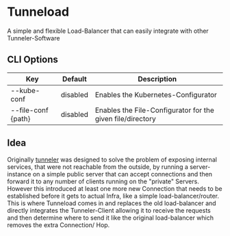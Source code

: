 # Tunneload
A simple and flexible Load-Balancer that can easily integrate with other Tunneler-Software

## CLI Options
Key | Default | Description
--- | --- | ---
--kube-conf | disabled | Enables the Kubernetes-Configurator
--file-conf {path} | disabled | Enables the File-Configurator for the given file/directory

## Idea
Originally [tunneler](https://github.com/Lol3rrr/tunneler) was designed to solve the problem of
exposing internal services, that were not reachable from the outside, by running a server-instance
on a simple public server that can accept connections and then forward it to any number of clients
running on the "private" Servers.
However this introduced at least one more new Connection that needs to be established before it gets
to actual Infra, like a simple load-balancer/router. This is where Tunneload comes in and replaces
the old load-balancer and directly integrates the Tunneler-Client allowing it to receive the requests
and then determine where to send it like the original load-balancer which removes the extra Connection/
Hop.
